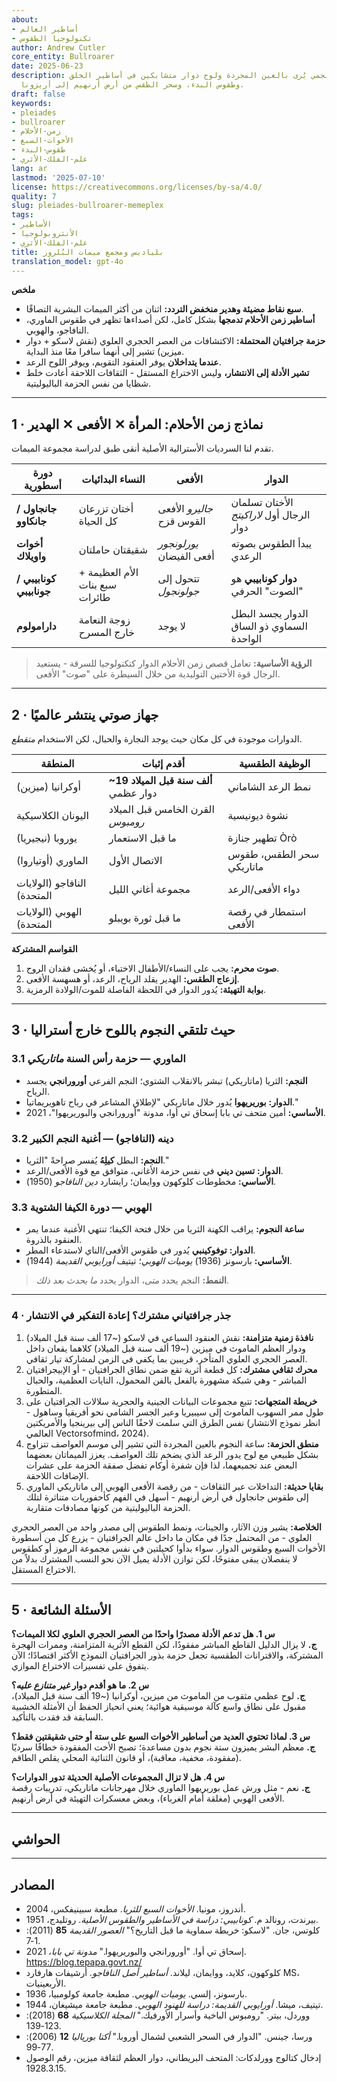 ```yaml
---
about:
- أساطير العالم
- تكنولوجيا الطقوس
author: Andrew Cutler
core_entity: Bullroarer
date: 2025-06-23
description: كيف أصبح تجمع نجمي يُرى بالعين المجردة ولوح دوار متشابكين في أساطير الخلق،
  وطقوس البدء، وسحر الطقس من أرض أرنهيم إلى أريزونا.
draft: false
keywords:
- pleiades
- bullroarer
- زمن-الأحلام
- الأخوات-السبع
- طقوس-البدء
- علم-الفلك-الأثري
lang: ar
lastmod: '2025-07-10'
license: https://creativecommons.org/licenses/by-sa/4.0/
quality: 7
slug: pleiades-bullroarer-memeplex
tags:
- الأساطير
- الأنثروبولوجيا
- علم-الفلك-الأثري
title: بلياديس ومجمع ميمات البُلرور
translation_model: gpt-4o
---
```


**ملخص**

- **سبع نقاط مضيئة وهدير منخفض التردد:** اثنان من أكثر الميمات البشرية التصاقًا.  
- **أساطير زمن الأحلام تدمجها** بشكل كامل، لكن أصداءها تظهر في طقوس الماوري، النافاجو، والهوبي.  
- **حزمة جرافتيان المحتملة:** الاكتشافات من العصر الحجري العلوي (نقش لاسكو + دوار ميزين) تشير إلى أنهما سافرا معًا منذ البداية.  
- **عندما يتداخلان** يوفر العنقود التقويم، ويوفر اللوح الرعد.  
- **تشير الأدلة إلى الانتشار،** وليس الاختراع المستقل - الثقافات اللاحقة أعادت خلط شظايا من نفس الحزمة الباليوليتية.

---

## 1 · نماذج زمن الأحلام: المرأة ✕ الأفعى ✕ الهدير

تقدم لنا السرديات الأسترالية الأصلية أنقى طبق لدراسة مجموعة الميمات.

| دورة أسطورية | النساء البدائيات | الأفعى | الدوار |
|--------------|-----------------|---------|------------|
| **جانجاول / جانكاوو** | أختان تزرعان كل الحياة | *جاليرو* الأفعى القوس قزح | الأختان تسلمان الرجال أول *لاراكيتج* دوار |
| **أخوات واويلاك** | شقيقتان حاملتان | *يورلونجور* أفعى الفيضان | يبدأ الطقوس بصوته الرعدي |
| **كونابيبي / جونابيبي** | الأم العظيمة + سبع بنات طائرات | تتحول إلى *جولونجول* | **دوار كونابيبي** هو "الصوت" الحرفي |
| **دارامولوم** | زوجة النعامة خارج المسرح | لا يوجد | الدوار يجسد البطل السماوي ذو الساق الواحدة |

> **الرؤية الأساسية:** تعامل قصص زمن الأحلام الدوار كتكنولوجيا للسرقة - يستعيد الرجال قوة الأختين التوليدية من خلال السيطرة على "صوت" الأفعى.

---

## 2 · جهاز صوتي ينتشر عالميًا

الدوارات موجودة في كل مكان حيث يوجد النجارة والحبال، لكن الاستخدام *متقطع*.

| المنطقة | أقدم إثبات | الوظيفة الطقسية |
|--------|-------------------|-----------------|
| أوكرانيا (ميزين) | **~19 ألف سنة قبل الميلاد** دوار عظمي | نمط الرعد الشاماني |
| اليونان الكلاسيكية | القرن الخامس قبل الميلاد *رومبوس* | نشوة ديونيسية |
| يوروبا (نيجيريا) | ما قبل الاستعمار | تطهير جنازة Òrò |
| الماوري (أوتياروا) | الاتصال الأول | سحر الطقس، طقوس ماتاريكي |
| النافاجو (الولايات المتحدة) | مجموعة أغاني الليل | دواء الأفعى/الرعد |
| الهوبي (الولايات المتحدة) | ما قبل ثورة بويبلو | استمطار في رقصة الأفعى |

**القواسم المشتركة**

1. **صوت محرم:** يجب على النساء/الأطفال الاختباء، أو يُخشى فقدان الروح. 
2. **إزعاج الطقس:** الهدير يقلد الرياح، الرعد، أو هسهسة الأفعى. 
3. **بوابة التهيئة:** يُدور الدوار في اللحظة الفاصلة للموت/الولادة الرمزية.

---

## 3 · حيث تلتقي النجوم باللوح خارج أستراليا

### 3.1 الماوري — حزمة رأس السنة *ماتاريكي*  
* **النجم:** الثريا (ماتاريكي) تبشر بالانقلاب الشتوي؛ النجم الفرعي **أورورانجي** يجسد الرياح.  
* **الدوار:** **بوريريهوا** يُدور خلال ماتاريكي "لإطلاق المشاعر في رياح تاهويريماتيا."  
* **الأساسي:** أمين متحف تي بابا إسحاق تي أوا، مدونة "أورورانجي والبوريريهوا"، 2021.

### 3.2 دينه (النافاجو) — **أغنية النجم الكبير**  
* **النجم:** البطل **كيلِهُ** يُفسر صراحةً "الثريا."  
* **الدوار:** **تسين ديني** في نفس حزمة الأغاني، متوافق مع قوة الأفعى/الرعد.  
* **الأساسي:** مخطوطات كلوكهون ووايمان؛ رايشارد *دين النافاجو* (1950).

### 3.3 الهوبي — دورة الكيفا الشتوية  
* **ساعة النجوم:** يراقب الكهنة الثريا من خلال فتحة الكيفا؛ تنتهي الأغنية عندما يمر العنقود بالذروة.  
* **الدوار:** **توفوكينبي** يُدور في طقوس الأفعى/الناي لاستدعاء المطر.  
* **الأساسي:** بارسونز (1936) *يوميات الهوبي*؛ تيتيف *أورايوبي القديمة* (1944).

> **النمط:** النجم يحدد *متى*، الدوار يحدد *ما يحدث بعد ذلك*.

---

### 4 · جذر جرافتياني مشترك؟ إعادة التفكير في الانتشار

1. **نافذة زمنية متزامنة:** نقش العنقود السباعي في لاسكو (~17 ألف سنة قبل الميلاد) ودوار العظم الماموث في ميزين (~19 ألف سنة قبل الميلاد) كلاهما يقعان داخل العصر الحجري العلوي المتأخر، قريبين بما يكفي في الزمن لمشاركة تيار ثقافي.
2. **محرك ثقافي مشترك:** كل قطعة أثرية تقع ضمن نطاق الجرافتيان - أو الإبيجرافتيان المباشر - وهي شبكة مشهورة بالفعل بالفن المحمول، النايات العظمية، والحبال المتطورة.
3. **خريطة المتجهات:** تتبع مجموعات البيانات الجينية والحجرية سلالات الجرافتيان على طول ممر السهوب الماموث إلى سيبيريا وعبر الجسر الشامي نحو أفريقيا وساهول - نفس الطرق التي سلمت لاحقًا الناس إلى بيرينجيا والأمريكتين (انظر نموذج الانتشار العالمي Vectorsofmind، 2024).
4. **منطق الحزمة:** ساعة النجوم بالعين المجردة التي تشير إلى موسم العواصف تتزاوج بشكل طبيعي مع لوح يدور الرعد الذي يضخم تلك العواصف. يعزز الميماتان بعضهما البعض عند تجميعهما، لذا فإن شفرة أوكام تفضل صفقة الحزمة على عشرات الإضافات اللاحقة.
5. **بقايا حديثة:** التداخلات عبر الثقافات - من رقصة الأفعى الهوبي إلى ماتاريكي الماوري إلى طقوس جانجاول في أرض أرنهيم - أسهل في الفهم كأحفوريات متناثرة لتلك الحزمة الباليوليتية من كونها مصادفات متقاربة.

**الخلاصة:** يشير وزن الآثار، والجينات، ونمط الطقوس إلى مصدر واحد من العصر الحجري العلوي - من المحتمل جدًا في مكان ما داخل عالم الجرافتيان - يزرع كل من أسطورة الأخوات السبع وطقوس الدوار. سواء بدأوا كحيلتين في نفس مجموعة الرموز أو كطقوس لا ينفصلان يبقى مفتوحًا، لكن توازن الأدلة يميل الآن نحو النسب المشترك بدلاً من الاختراع المستقل.

---

## 5 · الأسئلة الشائعة

**س 1. هل تدعم الأدلة مصدرًا واحدًا من العصر الحجري العلوي لكلا الميمات؟**  
**ج.** لا يزال الدليل القاطع المباشر مفقودًا، لكن القطع الأثرية المتزامنة، وممرات الهجرة المشتركة، والاقترانات الطقسية تجعل حزمة بذور الجرافتيان النموذج الأكثر اقتصادًا؛ الآن يتفوق على تفسيرات الاختراع الموازي.

**س 2. ما هو أقدم دوار *غير متنازع عليه*؟**  
**ج.** لوح عظمي مثقوب من الماموث من ميزين، أوكرانيا (~19 ألف سنة قبل الميلاد)، مقبول على نطاق واسع كآلة موسيقية هوائية؛ يعني انحياز الحفظ أن الأمثلة الخشبية السابقة قد فقدت بالتأكيد.

**س 3. لماذا تحتوي العديد من أساطير الأخوات السبع على ستة أو حتى شقيقتين فقط؟**  
**ج.** معظم البشر يميزون ستة نجوم بدون مساعدة؛ تصبح الأخت المفقودة خطافًا سرديًا (مفقودة، مخفية، معاقبة)، أو قانون الثنائية المحلي يقلص الطاقم.

**س 4. هل لا تزال المجموعات الأصلية الحديثة تدور الدوارات؟**  
**ج.** نعم - مثل ورش عمل بوريريهوا الماوري خلال مهرجانات ماتاريكي، تدريبات رقصة الأفعى الهوبي (مغلقة أمام الغرباء)، وبعض معسكرات التهيئة في أرض أرنهيم.

---

## الحواشي

[^1]: إسحاق تي أوا، "أورورانجي والبوريريهوا"، *مدونة تي بابا*، 19 يونيو 2021. 
[^2]: جلاديس رايشارد، *دين النافاجو: دراسة في الرمزية*، مطبعة جامعة برينستون، 1950. 
[^3]: إلسي كليوز بارسونز، *يوميات الهوبي*، جامعة كولومبيا، 1936.

---

## المصادر

* أندروز، مونيا. *الأخوات السبع للثريا*. مطبعة سبينيفكس، 2004. 
* بيرندت، رونالد م. *كونابيبي: دراسة في الأساطير والطقوس الأصلية*. روتليدج، 1951. 
* كلوتس، جان. "لاسكو: خريطة سماوية ما قبل التاريخ؟" *العصور القديمة* **85** (2011): 1-7. 
* إسحاق تي أوا. "أورورانجي والبوريريهوا." *مدونة تي بابا*، 2021. <https://blog.tepapa.govt.nz/> 
* كلوكهون، كلايد، ووايمان، ليلاند. *أساطير أصل النافاجو.* أرشيفات هارفارد MS، الأربعينيات. 
* بارسونز، إلسي. *يوميات الهوبي.* مطبعة جامعة كولومبيا، 1936. 
* تيتيف، ميشا. *أورايوبي القديمة: دراسة للهنود الهوبي.* مطبعة جامعة ميشيغان، 1944. 
* ووردل، بيتر. "رومبوس الباخية وأسرار الأورفيك." *المجلة الكلاسيكية* **68** (2018): 123-139. 
* ورسا، جينس. "الدوار في السحر الشعبي لشمال أوروبا." *أكتا بورياليا* **12** (2006): 77-99. 
* إدخال كتالوج وورلدكات: المتحف البريطاني، دوار العظم لثقافة ميزين، رقم الوصول 1928.3.15.